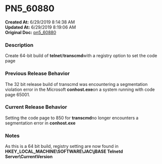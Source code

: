 # PN5_60880

**Created At:** 6/29/2019 8:14:38 AM  
**Updated At:** 6/29/2019 8:19:06 AM  
**Original Doc:** [pn5_60880](https://docs.jbase.com/61286-5-7-3-release-notes/pn5_60880)  


### Description

Create 64-bit build of **telnet**/**transcmd**with a registry option to set the code page

### Previous Release Behavior

The 32 bit release build of transcmd was encountering a segmentation violation error in the Microsoft **conhost.exe**on a system running with code page 65001.



### Current Release Behavior

Setting the code page to 850 for **transcmd**no longer encounters a segmentation error in **conhost.exe**



### Notes

As this is a 64 bit build, registry setting are now found in **HKEY\_LOCAL\_MACHINE\SOFTWARE\JAC\jBASE Telnetd Server\CurrentVersion**
